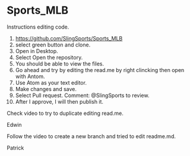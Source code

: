 # Sports_MLB

Instructions editing code.

1) https://github.com/SlingSports/Sports_MLB
2) select green button and clone.
3) Open in Desktop.
4) Select Open the repository.
5) You should be able to view the files.
6) Go ahead and try by editing the read.me by right clincking then open with Antom.
7) Use Atom as your text editor.
8) Make changes and save.
9) Select Pull request.  Comment:  @SlingSports to review.
10) After I approve, I will then publish it.

Check video to try to duplicate editing read.me.

Edwin

Follow the video to create a new branch and tried to edit readme.md.

Patrick
